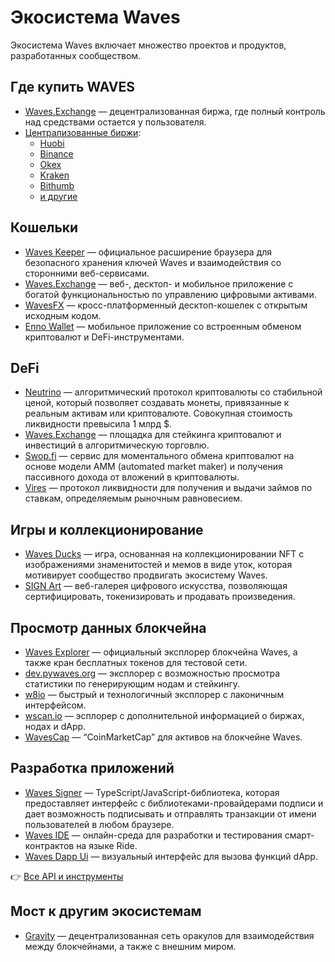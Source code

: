 # Экосистема Waves

Экосистема Waves включает множество проектов и продуктов, разработанных сообществом.

## Где купить WAVES

* [Waves.Exchange](https://waves.exchange/trading/spot/WAVES_USDN) — децентрализованная биржа, где полный контроль над средствами остается у пользователя.
* [Централизованные биржи](https://coinmarketcap.com/currencies/waves/markets/):
   * [Huobi](https://www.huobi.com/ru-ru/exchange/waves_usdt/)
   * [Binance](https://www.binance.com/en/trade/WAVES_USDT)
   * [Okex](https://www.okex.com/ru/trade-spot/waves-usdt)
   * [Kraken](https://trade.kraken.com/ru-ru/charts/KRAKEN:WAVES-USD)
   * [Bithumb](https://m.bithumb.com/trade/order/WAVES_KRW)
   * [и другие](https://coinmarketcap.com/currencies/waves/markets/)

## Кошельки

* [Waves Keeper](/ru/ecosystem/waves-keeper/) — официальное расширение браузера для безопасного хранения ключей Waves и взаимодействия со сторонними веб-сервисами.
* [Waves.Exchange](https://waves.exchange) — веб-, десктоп- и мобильное приложение с богатой функциональностью по управлению цифровыми активами.
* [WavesFX](https://wavesfx.github.io) — кросс-платформенный десктоп-кошелек с открытым исходным кодом.
* [Enno Wallet](https://www.ennowallet.com) — мобильное приложение со встроенным обменом криптовалют и DeFi-инструментами.

## DeFi

* [Neutrino](http://neutrino.at) — алгоритмический протокол криптовалюты со стабильной ценой, который позволяет создавать монеты, привязанные к реальным активам или криптовалюте. Совокупная стоимость ликвидности превысила 1 млрд $.
* [Waves.Exchange](https://waves.exchange) — площадка для стейкинга криптовалют и инвестиций в алгоритмическую торговлю.
* [Swop.fi](https://swop.fi) — сервис для моментального обмена криптовалют на основе модели AMM (automated market maker) и получения пассивного дохода от вложений в криптовалюты.
* [Vires](https://vires.finance) — протокол ликвидности для получения и выдачи займов по ставкам, определяемым рыночным равновесием.

## Игры и коллекционирование

* [Waves Ducks](https://wavesducks.com) — игра, основанная на коллекционировании NFT c изображениями знаменитостей и мемов в виде уток, которая мотивирует сообщество продвигать экосистему Waves.
* [SIGN Art](https://sign-art.app) — веб-галерея цифрового искусства, позволяющая сертифицировать, токенизировать и продавать произведения.

## Просмотр данных блокчейна

* [Waves Explorer](https://wavesexplorer.com) — официальный эксплорер блокчейна Waves, а также кран бесплатных токенов для тестовой сети.
* [dev.pywaves.org](https://dev.pywaves.org) — эксплорер с возможностью просмотра статистики по генерирующим нодам и стейкингу.
* [w8io](https://w8io.ru) — быстрый и технологичный эксплорер с лаконичным интерфейсом.
* [wscan.io](https://wscan.io/) — эсплорер с дополнительной информацией о биржах, нодах и dApp.
* [WavesCap](https://wavescap.com) — “CoinMarketCap” для активов на блокчейне Waves.

## Разработка приложений

* [Waves Signer](/ru/building-apps/waves-api-and-sdk/client-libraries/signer) — TypeScript/JavaScript-библиотека, которая предоставляет интерфейс с библиотеками-провайдерами подписи и дает возможность подписывать и отправлять транзакции от имени пользователей в любом браузере.
* [Waves IDE](https://waves-ide.com) — онлайн-среда для разработки и тестирования смарт-контрактов на языке Ride.
* [Waves Dapp Ui](https://waves-dapp.com) — визуальный интерфейс для вызова функций dApp.

👉 [Все API и инструменты](/ru/building-apps/)

## Мост к другим экосистемам

* [Gravity](https://gravity.tech) — децентрализованная сеть оракулов для взаимодействия между блокчейнами, а также с внешним миром.
